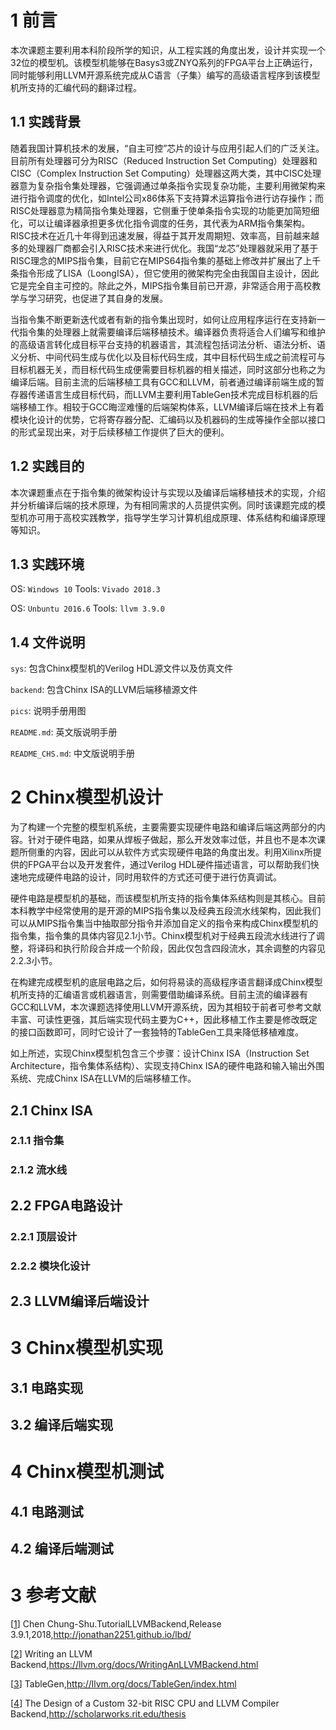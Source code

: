 # 1 前言

本次课题主要利用本科阶段所学的知识，从工程实践的角度出发，设计并实现一个32位的模型机。该模型机能够在Basys3或ZNYQ系列的FPGA平台上正确运行，同时能够利用LLVM开源系统完成从C语言（子集）编写的高级语言程序到该模型机所支持的汇编代码的翻译过程。

## 1.1 实践背景

随着我国计算机技术的发展，“自主可控”芯片的设计与应用引起人们的广泛关注。目前所有处理器可分为RISC（Reduced Instruction Set Computing）处理器和CISC（Complex Instruction Set Computing）处理器这两大类，其中CISC处理器意为复杂指令集处理器，它强调通过单条指令实现复杂功能，主要利用微架构来进行指令调度的优化，如Intel公司x86体系下支持算术运算指令进行访存操作；而RISC处理器意为精简指令集处理器，它侧重于使单条指令实现的功能更加简短细化，可以让编译器承担更多优化指令调度的任务，其代表为ARM指令集架构。RISC技术在近几十年得到迅速发展，得益于其开发周期短、效率高，目前越来越多的处理器厂商都会引入RISC技术来进行优化。我国“龙芯”处理器就采用了基于RISC理念的MIPS指令集，目前它在MIPS64指令集的基础上修改并扩展出了上千条指令形成了LISA（LoongISA），但它使用的微架构完全由我国自主设计，因此它是完全自主可控的。除此之外，MIPS指令集目前已开源，非常适合用于高校教学与学习研究，也促进了其自身的发展。

当指令集不断更新迭代或者有新的指令集出现时，如何让应用程序运行在支持新一代指令集的处理器上就需要编译后端移植技术。编译器负责将适合人们编写和维护的高级语言转化成目标平台支持的机器语言，其流程包括词法分析、语法分析、语义分析、中间代码生成与优化以及目标代码生成，其中目标代码生成之前流程可与目标机器无关，而目标代码生成便需要目标机器的相关描述，同时这部分也称之为编译后端。目前主流的后端移植工具有GCC和LLVM，前者通过编译前端生成的暂存器传递语言生成目标代码，而LLVM主要利用TableGen技术完成目标机器的后端移植工作。相较于GCC晦涩难懂的后端架构体系，LLVM编译后端在技术上有着模块化设计的优势，它将寄存器分配、汇编码以及机器码的生成等操作全部以接口的形式呈现出来，对于后续移植工作提供了巨大的便利。

## 1.2 实践目的

本次课题重点在于指令集的微架构设计与实现以及编译后端移植技术的实现，介绍并分析编译后端的技术原理，为有相同需求的人员提供实例。同时该课题完成的模型机亦可用于高校实践教学，指导学生学习计算机组成原理、体系结构和编译原理等知识。

## 1.3 实践环境

OS: ``Windows 10`` Tools: ``Vivado 2018.3``

OS: ``Unbuntu 2016.6`` Tools: ``llvm 3.9.0``

## 1.4 文件说明

``sys``: 包含Chinx模型机的Verilog HDL源文件以及仿真文件

``backend``: 包含Chinx ISA的LLVM后端移植源文件

``pics``: 说明手册用图

``README.md``: 英文版说明手册

``README_CHS.md``: 中文版说明手册

# 2 Chinx模型机设计

为了构建一个完整的模型机系统，主要需要实现硬件电路和编译后端这两部分的内容。针对于硬件电路，如果从焊板子做起，那么开发效率过低，并且也不是本次课题所侧重的内容，因此可以从软件方式实现硬件电路的角度出发。利用Xilinx所提供的FPGA平台以及开发套件，通过Verilog HDL硬件描述语言，可以帮助我们快速地完成硬件电路的设计，同时用软件的方式还可便于进行仿真调试。

硬件电路是模型机的基础，而该模型机所支持的指令集体系结构则是其核心。目前本科教学中经常使用的是开源的MIPS指令集以及经典五段流水线架构，因此我们可以从MIPS指令集当中抽取部分指令并添加自定义的指令来构成Chinx模型机的指令集，指令集的具体内容见2.1小节。Chinx模型机对于经典五段流水线进行了调整，将译码和执行阶段合并成一个阶段，因此仅包含四段流水，其余调整的内容见2.2.3小节。

在构建完成模型机的底层电路之后，如何将易读的高级程序语言翻译成Chinx模型机所支持的汇编语言或机器语言，则需要借助编译系统。目前主流的编译器有GCC和LLVM，本次课题选择使用LLVM开源系统，因为其相较于前者可参考文献丰富、可读性更强，其后端实现代码主要为C++，因此移植工作主要是修改既定的接口函数即可，同时它设计了一套独特的TableGen工具来降低移植难度。

如上所述，实现Chinx模型机包含三个步骤：设计Chinx ISA（Instruction Set Architecture，指令集体系结构）、实现支持Chinx ISA的硬件电路和输入输出外围系统、完成Chinx ISA在LLVM的后端移植工作。

## 2.1 Chinx ISA

### 2.1.1 指令集

### 2.1.2 流水线

## 2.2 FPGA电路设计

### 2.2.1 顶层设计

### 2.2.2 模块化设计

## 2.3 LLVM编译后端设计

# 3 Chinx模型机实现

## 3.1 电路实现

## 3.2 编译后端实现

# 4 Chinx模型机测试

## 4.1 电路测试

## 4.2 编译后端测试

# 3 参考文献

[[1]] Chen Chung-Shu.TutorialLLVMBackend,Release 3.9.1,2018,<http://jonathan2251.github.io/lbd/>

[[2]] Writing an LLVM Backend,<https://llvm.org/docs/WritingAnLLVMBackend.html>

[[3]] TableGen,<http://llvm.org/docs/TableGen/index.html>

[[4]] The Design of a Custom 32-bit RISC CPU and LLVM Compiler Backend,<http://scholarworks.rit.edu/thesis>

[1]: http://jonathan2251.github.io/lbd/
[2]: https://llvm.org/docs/WritingAnLLVMBackend.html
[3]: http://llvm.org/docs/TableGen/index.html
[4]: http://scholarworks.rit.edu/thesis